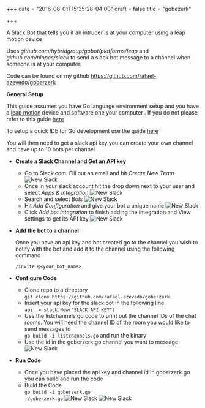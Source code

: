 +++
date = "2016-08-01T15:35:28-04:00"
draft = false
title = "gobezerk"

+++

A Slack Bot that tells you if an intruder is at your computer using a leap motion device

  Uses *github.com/hybridgroup/gobot/platforms/leap* and *github.com/nlopes/slack* to send a slack bot message to a channel when someone is at your computer.  

  Code can be found on my github https://github.com/rafael-azevedo/goberzerk  

**General Setup**

This guide assumes you have Go language environment setup and you have a [leap motion](https://www.leapmotion.com/) device and software one your computer . If you do not please refer to this guide [here](https://golang.org/doc/install)

To setup a quick IDE for Go development use the guide [here](https://www.wolfe.id.au/2015/03/05/using-sublime-text-for-go-development/)
 
You will then need to get a slack api key you can create your own channel and have up to 10 bots per channel 

*  **Create a Slack Channel and Get an API key**
	* Go to Slack.com. Fill out an email and hit *Create New Team*
  	![New Slack](/images/newSlack.png)
	* Once in your slack account hit the drop down next to your user and select *Apps & Integration*
	![New Slack](/images/appIntegration.png)
	* Search and select *Bots*
	![New Slack](/images/newBot.png)
	* Hit *Add Configuration* and give your bot a unique name
	![New Slack](/images/addConfiguration.png)
	* Click *Add bot integration* to finish adding the integration and View settings to get its API key
	![New Slack](/images/botIntegration.png)  

* **Add the bot to a channel**

	Once you have an api key and bot created go to the channel you wish to notify with the bot and add it to the channel using the following command

	`/invite @<your_bot_name>`

*  **Configure Code**
	*  Clone repo to a directory  
	`git clone https://github.com/rafael-azevedo/goberzerk`
	*  Insert your api key for the slack bot in the following line  
	`api := slack.New("SLACK API KEY")`
	* Use the listchannels.go code to print out the channel IDs of the chat rooms. You will need the channel ID of the room you would like to send messages to  
	`go build -i listchannels.go` and run the binary 
	* Use the id in the goberzerk.go channel you want to message
	![New Slack](/images/listChannels.png)


* **Run Code**
	* Once you have placed the api key and channel id in goberzerk.go you can build and run the code 
	* Build the Code  
	`go build -i goberzerk.go`  
	`./goberzerk.go`
	![New Slack](/images/goberzerk.png)
	![New Slack](/images/slackUpdate.png)
